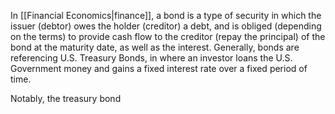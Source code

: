 In [[Financial Economics|finance]], a bond is a type of security in which the issuer (debtor) owes the holder (creditor) a debt, and is obliged (depending on the terms) to provide cash flow to the creditor (repay the principal) of the bond at the maturity date, as well as the interest. Generally, bonds are referencing U.S. Treasury Bonds, in where an investor loans the U.S. Government money and gains a fixed interest rate over a fixed period of time.

Notably, the treasury bond 